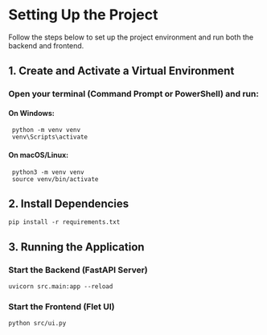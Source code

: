 # Setting Up the Project

Follow the steps below to set up the project environment and run both the backend and frontend.

## 1. Create and Activate a Virtual Environment

### Open your terminal (Command Prompt or PowerShell) and run:
#### On Windows:
     python -m venv venv
     venv\Scripts\activate

#### On macOS/Linux:
     python3 -m venv venv
     source venv/bin/activate


## 2. Install Dependencies

    pip install -r requirements.txt

## 3. Running the Application

### Start the Backend (FastAPI Server)

    uvicorn src.main:app --reload

### Start the Frontend (Flet UI)

    python src/ui.py